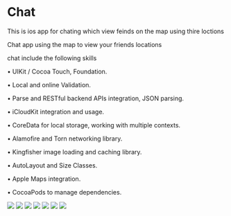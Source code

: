 # Chat
<p>This is ios app for chating which view feinds on the map using thire loctions</p>

<p>Chat app using the map to view your friends locations</p>
<p>chat include the following skills</p>
<p>•	UIKit / Cocoa Touch, Foundation.</p>
<p>•	Local and online Validation. </p>
<p>•	Parse and RESTful backend APIs integration, JSON parsing.</p>
<p>•	iCloudKit integration and usage.</p>
<p>•	CoreData for local storage, working with multiple contexts.</p>
<p>•	Alamofire and Torn networking library.</p>
<p>•	Kingfisher image loading and caching library.</p>
<p>•	AutoLayout and Size Classes.</p>
<p>•	Apple Maps integration.</p>
<p>•	CocoaPods to manage dependencies.</p>

 
 <img src="https://raw.githubusercontent.com/aserdah/Chat/master/26055916_1735176176534723_1351625586510325611_n.jpg">
 <img src="https://raw.githubusercontent.com/aserdah/Chat/master/26056029_1735176103201397_1306759469170625916_n.jpg">
 <img src="https://raw.githubusercontent.com/aserdah/Chat/master/26112397_1735176066534734_8020709899784723902_n.jpg">

<img src="https:/raw.githubusercontent.com/aserdah/Chat/master/Simulator%20Screen%20Shot%20-%20iPhone%208%20Plus%20-%202017-12-26%20at%2023.30.35.png">
 <img src="https://raw.githubusercontent.com/aserdah/Chat/master/Simulator%20Screen%20Shot%20-%20iPhone%208%20Plus%20-%202017-12-26%20at%2023.33.55.png">
 <img src="https://raw.githubusercontent.com/aserdah/Chat/master/Simulator%20Screen%20Shot%20-%20iPhone%208%20Plus%20-%202017-12-26%20at%2023.35.47.png">
 <img src="https://raw.githubusercontent.com/aserdah/Chat/master/Simulator%20Screen%20Shot%20-%20iPhone%208%20Plus%20-%202017-12-26%20at%2023.36.16.png">
